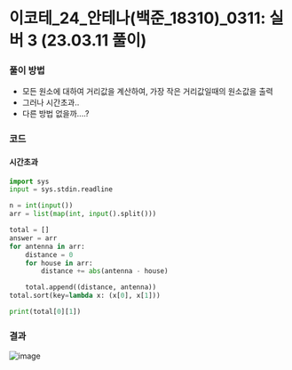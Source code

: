 # 이코테_24_안테나(백준_18310)_0311: 실버 3 (23.03.11 풀이)

### 풀이 방법
- 모든 원소에 대하여 거리값을 계산하여, 가장 작은 거리값일때의 원소값을 출력
- 그러나 시간초과..
- 다른 방법 없을까....?

### 코드
#### 시간초과
```python
import sys
input = sys.stdin.readline

n = int(input())
arr = list(map(int, input().split()))

total = []
answer = arr
for antenna in arr:
    distance = 0
    for house in arr:
        distance += abs(antenna - house)

    total.append((distance, antenna))
total.sort(key=lambda x: (x[0], x[1]))

print(total[0][1])
```

### 결과
![image](https://user-images.githubusercontent.com/69101394/224479602-747b01ac-887c-4b9d-befb-95e9b9704e48.png)

